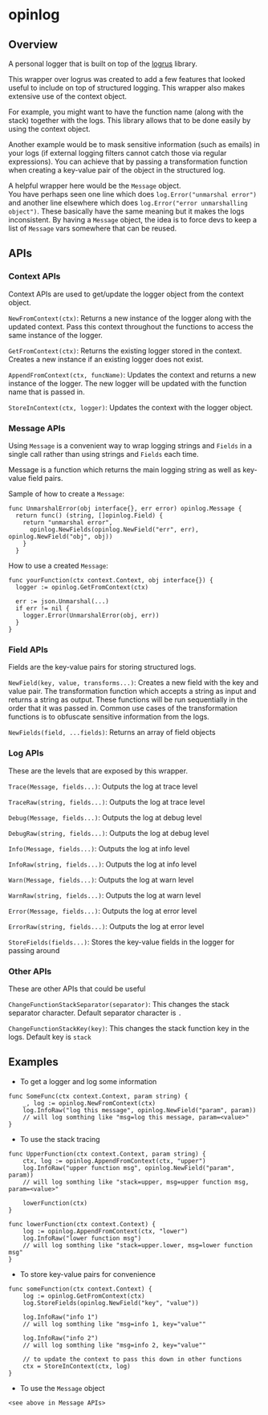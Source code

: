 # opinlog

## Overview

A personal logger that is built on top of the [logrus](https://github.com/sirupsen/logrus) library. 

This wrapper over logrus was created to add a few features that looked useful to include on top of structured logging.
This wrapper also makes extensive use of the context object.   

For example, you might want to have the function name (along with the stack) together with the logs.
This library allows that to be done easily by using the context object.

Another example would be to mask sensitive information (such as emails) in your logs 
(if external logging filters cannot catch those via regular expressions). 
You can achieve that by passing a transformation function when creating a key-value pair of the object in the structured log. 

A helpful wrapper here would be the `Message` object.  
You have perhaps seen one line which does `log.Error("unmarshal error")` 
and another line elsewhere which does `log.Error("error unmarshalling object")`. 
These basically have the same meaning but it makes the logs inconsistent. 
By having a `Message` object, the idea is to force devs to keep a list of `Message` vars somewhere that can be reused. 

## APIs
### Context APIs
Context APIs are used to get/update the logger object from the context object. 

`NewFromContext(ctx)`: Returns a new instance of the logger along with the updated context. 
Pass this context throughout the functions to access the same instance of the logger. 

`GetFromContext(ctx)`: Returns the existing logger stored in the context. 
Creates a new instance if an existing logger does not exist. 

`AppendFromContext(ctx, funcName)`: Updates the context and returns a new instance of the logger. 
The new logger will be updated with the function name that is passed in.

`StoreInContext(ctx, logger)`: Updates the context with the logger object.  

### Message APIs
Using `Message` is a convenient way to wrap logging strings and `Fields` in a single call 
rather than using strings and `Fields` each time.  

Message is a function which returns the main logging string as well as key-value field pairs. 

Sample of how to create a `Message`:
```
func UnmarshalError(obj interface{}, err error) opinlog.Message {
  return func() (string, []opinlog.Field) {
    return "unmarshal error",
      opinlog.NewFields(opinlog.NewField("err", err), opinlog.NewField("obj", obj))
    }
  }
```

How to use a created `Message`: 
```
func yourFunction(ctx context.Context, obj interface{}) {
  logger := opinlog.GetFromContext(ctx)

  err := json.Unmarshal(...)
  if err != nil {
    logger.Error(UnmarshalError(obj, err))
  }
}
```

### Field APIs
Fields are the key-value pairs for storing structured logs.

`NewField(key, value, transforms...)`: Creates a new field with the key and value pair.
The transformation function which accepts a string as input and returns a string as output. 
These functions will be run sequentially in the order that it was passed in. 
Common use cases of the transformation functions is to obfuscate sensitive information from the logs.

`NewFields(field, ...fields)`: Returns an array of field objects   

### Log APIs
These are the levels that are exposed by this wrapper. 

`Trace(Message, fields...)`: Outputs the log at trace level

`TraceRaw(string, fields...)`: Outputs the log at trace level

`Debug(Message, fields...)`: Outputs the log at debug level

`DebugRaw(string, fields...)`: Outputs the log at debug level

`Info(Message, fields...)`: Outputs the log at info level

`InfoRaw(string, fields...)`: Outputs the log at info level

`Warn(Message, fields...)`: Outputs the log at warn level

`WarnRaw(string, fields...)`: Outputs the log at warn level

`Error(Message, fields...)`: Outputs the log at error level

`ErrorRaw(string, fields...)`: Outputs the log at error level

`StoreFields(fields...)`: Stores the key-value fields in the logger for passing around

### Other APIs
These are other APIs that could be useful

`ChangeFunctionStackSeparator(separator)`: This changes the stack separator character.
Default separator character is `.`

`ChangeFunctionStackKey(key)`: This changes the stack function key in the logs.
Default key is `stack`

## Examples

* To get a logger and log some information
```
func SomeFunc(ctx context.Context, param string) {
    _, log := opinlog.NewFromContext(ctx)
    log.InfoRaw("log this message", opinlog.NewField("param", param))
    // will log somthing like "msg=log this message, param=<value>"
} 
```

* To use the stack tracing
```
func UpperFunction(ctx context.Context, param string) {
    ctx, log := opinlog.AppendFromContext(ctx, "upper")
    log.InfoRaw("upper function msg", opinlog.NewField("param", param))
    // will log somthing like "stack=upper, msg=upper function msg, param=<value>"

    lowerFunction(ctx)
}

func lowerFunction(ctx context.Context) {
    log := opinlog.AppendFromContext(ctx, "lower")
    log.InfoRaw("lower function msg")
    // will log somthing like "stack=upper.lower, msg=lower function msg"
}
```

* To store key-value pairs for convenience
```
func someFunction(ctx context.Context) {
    log := opinlog.GetFromContext(ctx)
    log.StoreFields(opinlog.NewField("key", "value"))

    log.InfoRaw("info 1")
    // will log somthing like "msg=info 1, key="value""

    log.InfoRaw("info 2")
    // will log somthing like "msg=info 2, key="value""

    // to update the context to pass this down in other functions
    ctx = StoreInContext(ctx, log)
}
```

* To use the `Message` object
```
<see above in Message APIs>
```
